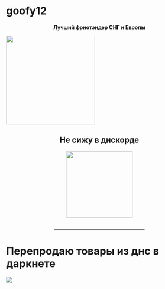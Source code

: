 <h1>goofy12</h1>

<div align="center"><b>Лучший фрнотэндер СНГ и Европы</b></div>
<p></p>


<img src="https://i.postimg.cc/hPH66RhB/6bc8b05d08266500f24b9947a3455b9a.jpg" height="240px">


<div align="center">
<h2>Не сижу в дискорде</h2>

<img src="https://i.postimg.cc/VLYWN7TC/Screenshot-20250302-221409.jpg" height="180px">
</div>

<p></p>

<div align="center"><b><a href="#">ㅤㅤㅤㅤㅤㅤㅤㅤㅤㅤㅤㅤㅤㅤㅤㅤㅤㅤㅤ</a></b></div>

<p></p>

<h1>Перепродаю товары из днс в даркнете</h1>
<p></p>
<img src="https://i.postimg.cc/nh70NsQF/0e22855b54724d9b057e60784bba0d29.jpg">
